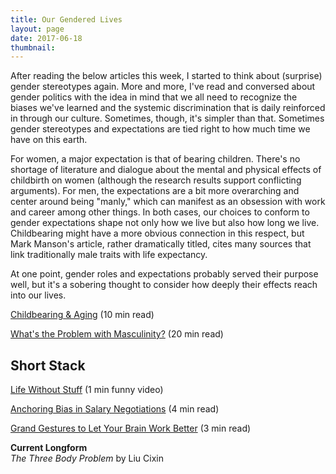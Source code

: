 ```yaml
---
title: Our Gendered Lives
layout: page
date: 2017-06-18
thumbnail: 
---
```


After reading the below articles this week, I started to think about (surprise) gender stereotypes again. More and more, I've read and conversed about gender politics with the idea in mind that we all need to recognize the biases we've learned and the systemic discrimination that is daily reinforced in through our culture. Sometimes, though, it's simpler than that. Sometimes gender stereotypes and expectations are tied right to how much time we have on this earth.

For women, a major expectation is that of bearing children. There's no shortage of literature and dialogue about the mental and physical effects of childbirth on women (although the research results support conflicting arguments). For men, the expectations are a bit more overarching and center around being "manly," which can manifest as an obsession with work and career among other things. In both cases, our choices to conform to gender expectations shape not only how we live but also how long we live. Childbearing might have a more obvious connection in this respect, but Mark Manson's article, rather dramatically titled, cites many sources that link traditionally male traits with life expectancy.

At one point, gender roles and expectations probably served their purpose well, but it's a sobering thought to consider how deeply their effects reach into our lives.

[Childbearing & Aging](http://aging.nautil.us/feature/216/does-having-kids-make-mothers-age-faster) (10 min read)

[What's the Problem with Masculinity?](https://markmanson.net/whats-the-problem-with-men) (20 min read)

## Short Stack
[Life Without Stuff](https://vimeo.com/221447808) (1 min funny video) 

[Anchoring Bias in Salary Negotiations](http://www.thewildwong.com/anchoring-bias-negotiating-salary/) (4 min read)

[Grand Gestures to Let Your Brain Work Better](http://calnewport.com/blog/2017/05/11/james-micheners-nomadic-pursuit-of-depth/) (3 min read)

**Current Longform**  
*The Three Body Problem* by Liu Cixin